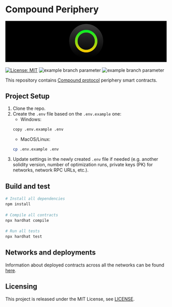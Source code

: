 # Compound Periphery

<p align="center">
  <img src="./docs/media/brlc-cover.png">
</p>

[![License: MIT](https://img.shields.io/badge/License-MIT-yellow.svg)](https://opensource.org/licenses/MIT)
![example branch parameter](https://github.com/cloudwalk/compound-periphery/actions/workflows/build.yml/badge.svg?branch=main)
![example branch parameter](https://github.com/cloudwalk/compound-periphery/actions/workflows/test.yml/badge.svg?branch=main)

This repository contains [Compound protocol](https://github.com/cloudwalk/compound-protocol) periphery smart contracts.

## Project Setup
1. Clone the repo.
2. Create the `.env` file based on the `.env.example` one:
    * Windows:
    ```sh
    copy .env.example .env
    ```
    * MacOS/Linux:
    ```sh
    cp .env.example .env
    ```
3. Update settings in the newly created `.env` file if needed (e.g. another solidity version, number of optimization runs, private keys (PK) for networks, network RPC URLs, etc.).


## Build and test

```sh
# Install all dependencies
npm install

# Compile all contracts
npx hardhat compile

# Run all tests
npx hardhat test
```

## Networks and deployments

Information about deployed contracts across all the networks can be found [here](./docs/deployed-contracts.md).

## Licensing

This project is released under the MIT License, see [LICENSE](./LICENSE).

